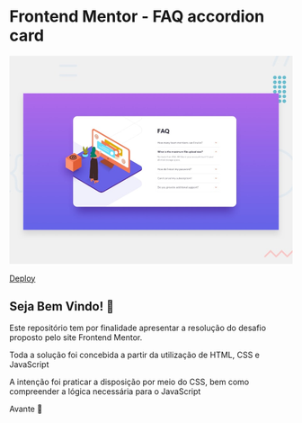 # Frontend Mentor - FAQ accordion card

![Design preview for the FAQ accordion card coding challenge](./design/desktop-preview.jpg)

[Deploy](https://faq-accordion-card-main-six-tau.vercel.app/)

## Seja Bem Vindo! 👋

Este repositório tem por finalidade apresentar a resolução do desafio proposto pelo site Frontend Mentor.

Toda a solução foi concebida a partir da utilização de HTML, CSS e JavaScript

A intenção foi praticar a disposição por meio do CSS, bem como compreender a lógica necessária para o JavaScript

Avante 🚀